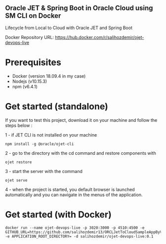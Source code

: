 ## Oracle JET & Spring Boot in Oracle Cloud using SM CLI on Docker

Lifecycle from Local to Cloud with Oracle JET and Spring Boot

Docker Repository URL: https://hub.docker.com/r/salihozdemir/ojet-devops-live

# Prerequisites

- Docker (version 18.09.4 in my case)
- Nodejs (v10.15.3)
- npm (v6.4.1)

# Get started (standalone)

If you want to test this project, download it on your machine and follow the steps below :

1 - if JET CLI is not installed on your machine

    npm install -g @oracle/ojet-cli

2 - go to the directory with the cd command and restore components with

    ojet restore

3 - start the server with the command

    ojet serve

4 - when the project is started, you default browser is launched automatically and you can navigate in the menus of the application.

# Get started (with Docker)

    docker run --name ojet-devops-live -p 3020:3000 -p 4510:4500 -e GITHUB_URL=https://github.com/salihozdemir13/ORCLJetToCloudSampleAppByVolthread -e APPLICATION_ROOT_DIRECTORY= -d salihozdemir/ojet-devops-live:0.1
